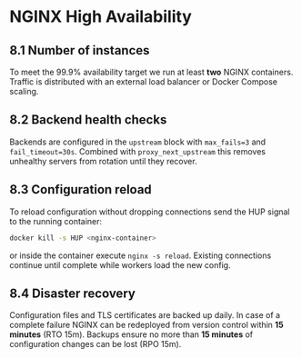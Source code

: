 # NGINX High Availability

## 8.1 Number of instances
To meet the 99.9% availability target we run at least **two** NGINX containers.
Traffic is distributed with an external load balancer or Docker Compose scaling.

## 8.2 Backend health checks
Backends are configured in the `upstream` block with `max_fails=3` and
`fail_timeout=30s`. Combined with `proxy_next_upstream` this removes unhealthy
servers from rotation until they recover.

## 8.3 Configuration reload
To reload configuration without dropping connections send the HUP signal to the
running container:

```bash
docker kill -s HUP <nginx-container>
```

or inside the container execute `nginx -s reload`. Existing connections continue
until complete while workers load the new config.

## 8.4 Disaster recovery
Configuration files and TLS certificates are backed up daily. In case of a
complete failure NGINX can be redeployed from version control within **15
minutes** (RTO 15m). Backups ensure no more than **15 minutes** of configuration
changes can be lost (RPO 15m).
